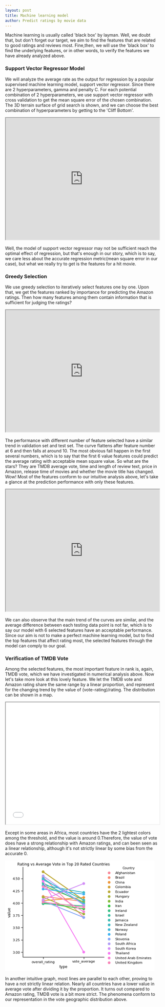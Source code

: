 ```yaml
---
layout: post
title: Machine learning model
author: Predict ratings by movie data
---
```

Machine learning is usually called 'black box' by layman. Well, we doubt that, but don't forget our target, we aim to find the features that are related to good ratings and reviews most. Fine,then, we will use the 'black box' to find the underlying features, or in other words, to verify the features we have already analyzed above.
### Support Vector Regressor Model
We will analyze the average rate as the output for regression by a popular supervised machine learning model, support vector regressor. Since there are 2 hyperparameters, gamma and penalty C. For each potential combination of 2 hyperparameters, we use support vector regressor with cross validation to get the mean square error of the chosen combination. The 3D terrain surface of grid search is shown, and we can choose the best combination of hyperparameters by getting to the 'Cliff Bottom'. 

<iframe src="https://plot.ly/~zx_haowan/4/_3d-terrain-of-gird-search-in-svr-xlog10gamma5-ylog10c5/" width="100%" height="400px"></iframe>

Well, the model of support vector regressor may not be sufficient reach the optimal effect of regression, but that's enough in our story, which is to say, we care less about the accurate regression metric(mean square error in our case), but what we really try to get is the features for a hit movie.

### Greedy Selection
We use greedy selection to iteratively select features one by one. Upon that, we get the features ranked by importance for predicting the Amazon ratings. Then how many features among them contain information that is sufficient for judging the ratings?
<iframe src="https://plot.ly/~zx_haowan/6/cv-mse-vs-test-mse/" width="100%" height="400px"></iframe>

The performance with different number of feature selected have a similar trend in validation set and test set. The curve flattens after feature number at 6 and then falls at around 10. The most obvious fall happen in the first several numbers, which is to say that the first 6 value features could predict the average rating with acceptable mean square value. So what are the stars? They are TMDB average vote, time and length of review text, price in Amazon, release time of movies and whether the movie title has changed. Wow! Most of the features conform to our intuitive analysis above, let's take a glance at the prediction performance with only these features.

<iframe src="https://plot.ly/~zx_haowan/8/ground-truth-vs-prediction-in-test-set/" width="100%" height="400px"></iframe>

We can also observe that the main trend of the curves are similar, and the average difference between each testing data point is not far, which is to say our model with 6 selected features have an acceptable performance. Since our aim is not to make a perfect machine learning model, but to find the top features that affect rating most, the selected features through the model can comply to our goal.

### Verification of TMDB Vote
Among the selected features, the most important feature in rank is, again, TMDB vote, which we have investigated in numerical analysis above. Now let's take more look at this lovely feature. We let the TMDB vote and Amazon rating share the same range by a linear proportion, and represent for the changing trend by the value of (vote-rating)/rating. The distribution can be shown in a map.

<iframe src="map/Vote_Average_vs_Rating.html " width="100%" height="400px"></iframe>

Except in some areas in Africa, most countries have the 2 lightest colors among the threshold, and the value is around 0.Therefore, the value of vote does have a strong relationship with Amazon ratings, and can been seen as a linear relationship, although it's not strictly linear by some bias from the accurate 0.

![rva_line](img/ml/rva_line.png)

In another intuitive graph, most lines are parallel to each other, proving to have a not strictly linear relation. Nearly all countries have a lower value in average vote after dividing it by the proportion. It turns out compared to Amazon rating, TMDB vote is a bit more strict. The phenomena conform to our representation in the vote geographic distribution above. 


